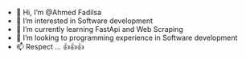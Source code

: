- 👋 Hi, I’m @Ahmed Fadilsa
- 👀 I’m interested in Software development
- 🌱 I’m currently learning FastApi and Web Scraping
- 💞️ I’m looking to programming experience in Software development
- 📫 Respect ... 👍👍👍

<!---
Fadilsa9/Fadilsa9 is a ✨ special ✨ repository because its `README.md` (this file) appears on your GitHub profile.
You can click the Preview link to take a look at your changes.
--->
